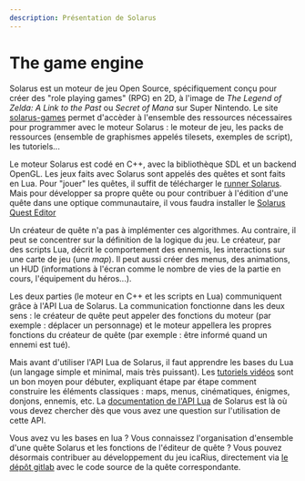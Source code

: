 ```yaml
---
description: Présentation de Solarus
---
```


# The game engine

Solarus est un moteur de jeu Open Source, spécifiquement conçu pour créer des "role playing games" \(RPG\) en 2D, à l'image de _The Legend of Zelda: A Link to the Past_ ou _Secret of Mana_ sur Super Nintendo. Le site [solarus-games](https://www.solarus-games.org/) permet d'accèder à l'ensemble des ressources nécessaires pour programmer avec le moteur Solarus : le moteur de jeu, les packs de ressources \(ensemble de graphismes appelés tilesets, exemples de script\), les tutoriels...

Le moteur Solarus est codé en C++, avec la bibliothèque SDL et un backend OpenGL. Les jeux faits avec Solarus sont appelés des quêtes et sont faits en Lua. Pour "jouer" les quêtes, il suffit de télécharger le [runner Solarus](https://www.solarus-games.org/fr/solarus/download). Mais pour développer sa propre quête ou pour contribuer à l'édition d'une quête dans une optique communautaire, il vous faudra installer le [Solarus Quest Editor](https://www.solarus-games.org/fr/solarus/download)

Un créateur de quête n'a pas à implémenter ces algorithmes. Au contraire, il peut se concentrer sur la définition de la logique du jeu. Le créateur, par des scripts Lua, décrit le comportement des ennemis, les interactions sur une carte de jeu \(une _map_\). Il peut aussi créer des menus, des animations, un HUD \(informations à l'écran comme le nombre de vies de la partie en cours, l'équipement du héros...\).

Les deux parties \(le moteur en C++ et les scripts en Lua\) communiquent grâce à l'API Lua de Solarus. La communication fonctionne dans les deux sens : le créateur de quête peut appeler des fonctions du moteur \(par exemple : déplacer un personnage\) et le moteur appellera les propres fonctions du créateur de quête \(par exemple : être informé quand un ennemi est tué\).

Mais avant d'utiliser l'API Lua de Solarus, il faut apprendre les bases du Lua \(un langage simple et minimal, mais très puissant\). Les [tutoriels vidéos](https://www.solarus-games.org/fr/development/tutorials/solarus-video-tutorial) sont un bon moyen pour débuter, expliquant étape par étape comment construire les éléments classiques : maps, menus, cinématiques, énigmes, donjons, ennemis, etc. La [documentation de l'API Lua](https://www.solarus-games.org/doc/latest/) de Solarus est là où vous devez chercher dès que vous avez une question sur l'utilisation de cette API.

Vous avez vu les bases en lua ? Vous connaissez l'organisation d'ensemble d'une quête Solarus et les fonctions de l'éditeur de quête ? Vous pouvez désormais contribuer au développement du jeu icaRius, directement via [le dépôt gitlab](https://git.lab.sspcloud.fr/funcamp-r/funcamp-r-icarius) avec le code source de la quête correspondante.

